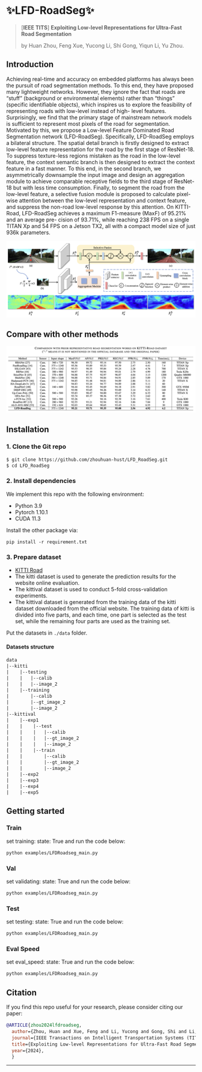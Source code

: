 # ✨LFD-RoadSeg✨

> [**IEEE TITS**] **Exploiting Low-level Representations for Ultra-Fast Road Segmentation**
>
> by Huan Zhou, Feng Xue, Yucong Li, Shi Gong, Yiqun Li, Yu Zhou.
>

## Introduction
Achieving real-time and accuracy on embedded platforms has always been the pursuit of road segmentation methods. To this end, they have proposed many lightweight networks. However, they ignore the fact that roads are “stuff” (background or environmental elements) rather than “things” (specific identifiable objects), which inspires us to explore the feasibility of representing roads with low-level instead of high- level features. Surprisingly, we find that the primary stage of mainstream network models is sufficient to represent most pixels of the road for segmentation. Motivated by this, we propose a Low-level Feature Dominated Road Segmentation network (LFD-RoadSeg). Specifically, LFD-RoadSeg employs a bilateral structure. The spatial detail branch is firstly designed to extract low-level feature representation for the road by the first stage of ResNet-18. To suppress texture-less regions mistaken as the road in the low-level feature, the context semantic branch is then designed to extract the context feature in a fast manner. To this end, in the second branch, we asymmetrically downsample the input image and design an aggregation module to achieve comparable receptive fields to the third stage of ResNet-18 but with less time consumption. Finally, to segment the road from the low-level feature, a selective fusion module is proposed to calculate pixel-wise attention between the low-level representation and context feature, and suppress the non-road low-level response by this attention. On KITTI-Road, LFD-RoadSeg achieves a maximum F1-measure (MaxF) of 95.21% and an average pre- cision of 93.71%, while reaching 238 FPS on a single TITAN Xp and 54 FPS on a Jetson TX2, all with a compact model size of just 936k parameters.

![pipline](./assets/pipeline.png) 

## Compare with other methods
![Compare](./assets/result.png) 

## Installation

### 1. Clone the Git repo

``` shell
$ git clone https://github.com/zhouhuan-hust/LFD_RoadSeg.git
$ cd LFD_RoadSeg
```

### 2. Install dependencies

We implement this repo with the following environment:
- Python 3.9
- Pytorch 1.10.1
- CUDA 11.3

Install the other package via:
``` shell
pip install -r requirement.txt
```

### 3. Prepare dataset
- [KITTI Road](https://www.cvlibs.net/datasets/kitti/eval_road.php)
- The kitti dataset is used to generate the prediction results for the website online evaluation.
- The kittival dataset is used to conduct 5-fold cross-validation experiments.
- The kittival dataset is generated from the training data of the kitti dataset downloaded from the official website. The training data of kitti is divided into five parts, and each time, one part is selected as the test set, while the remaining four parts are used as the training set.


Put the datasets in `./data` folder.
#### Datasets structure

```
data
|--kitti
|    |--testing 
|    |   |--calib
|    |   |--image_2
|    |--training
|        |--calib
|        |--gt_image_2
|        |--image_2
|--kittival  
|    |--exp1 
|    |    |--test 
|    |    |   |--calib
|    |    |   |--gt_image_2
|    |    |   |--image_2
|    |    |--train
|    |        |--calib
|    |        |--gt_image_2
|    |        |--image_2
|    |--exp2
|    |--exp3
|    |--exp4
|    |--exp5
```


## Getting started
### Train

set training: state: True and run the code below:

```bash
python examples/LFDRoadseg_main.py 
```

### Val

set validating: state: True and run the code below:

```bash
python examples/LFDRoadseg_main.py 
```

### Test

set testing: state: True and run the code below:

```bash
python examples/LFDRoadseg_main.py 
```

### Eval Speed

set eval_speed: state: True and run the code below:

```bash
python examples/LFDRoadseg_main.py
```


## Citation

If you find this repo useful for your research, please consider citing our paper:

```bibtex
@ARTICLE{zhou2024lfdroadseg,
  author={Zhou, Huan and Xue, Feng and Li, Yucong and Gong, Shi and Li, Yiqun and Zhou, Yu},
  journal={IEEE Transactions on Intelligent Transportation Systems (TITS)}, 
  title={Exploiting Low-level Representations for Ultra-Fast Road Segmentation}, 
  year={2024},
  }
```

---